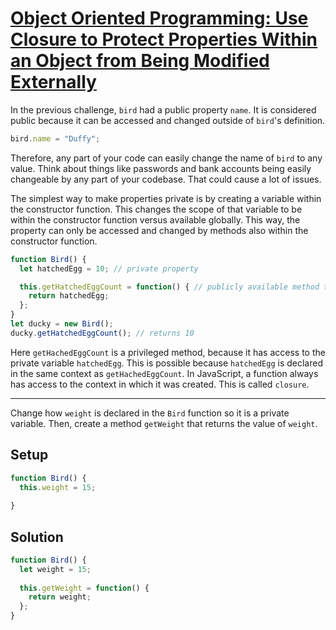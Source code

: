 # [Object Oriented Programming: Use Closure to Protect Properties Within an Object from Being Modified Externally](https://learn.freecodecamp.org/javascript-algorithms-and-data-structures/object-oriented-programming/use-closure-to-protect-properties-within-an-object-from-being-modified-externally)

In the previous challenge, `bird` had a public property `name`. It is considered public because it can be accessed and changed outside of `bird`'s definition.

```js
bird.name = "Duffy";
```

Therefore, any part of your code can easily change the name of `bird` to any value. Think about things like passwords and bank accounts being easily changeable by any part of your codebase. That could cause a lot of issues.

The simplest way to make properties private is by creating a variable within the constructor function. This changes the scope of that variable to be within the constructor function versus available globally. This way, the property can only be accessed and changed by methods also within the constructor function.

```js
function Bird() {
  let hatchedEgg = 10; // private property

  this.getHatchedEggCount = function() { // publicly available method that a bird object can use
    return hatchedEgg;
  };
}
let ducky = new Bird();
ducky.getHatchedEggCount(); // returns 10
```

Here `getHachedEggCount` is a privileged method, because it has access to the private variable `hatchedEgg`. This is possible because `hatchedEgg` is declared in the same context as `getHachedEggCount`. In JavaScript, a function always has access to the context in which it was created. This is called `closure`.

---

Change how `weight` is declared in the `Bird` function so it is a private variable. Then, create a method `getWeight` that returns the value of `weight`.

## Setup
```js
function Bird() {
  this.weight = 15;
   
}
```

## Solution
```js
function Bird() {
  let weight = 15;
  
  this.getWeight = function() {
    return weight;
  };
}
```